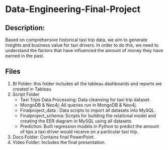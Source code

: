# Data-Engineering-Final-Project
## Description: 
Based on comprehensive historical taxi trip data, we aim to generate insights and business value for taxi drivers. In order to do this, we need to understand the factors that have influenced the amount of money they have earned in the past. 

## Files
1. BI Folder: this folder includes all the tableau dashboards and reports we created in Tableau
2. Script Folder
    * Taxi Trips Data Processing: Data cleansing for taxi trip dataset. 
    * MongoDB & Neo4j: All queries run in MongoDB & Neo4j. 
    * Finalproject_data : Data scripts to import all datasets into MySQL.
    * Finalproject_schema: Scripts for building the relational model and creating the EER diagram in MySQL using all datasets
    * Prediction: Built regression models in Python to predict the amount of tips a taxi driver would receive on a particular taxi trip.
3. Docs Folder: Contains final PowerPoint.
4. Video Folder: Includes the final presentation. 
